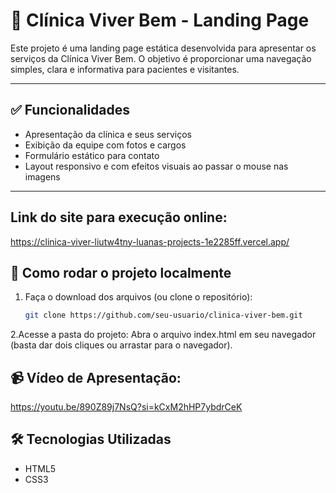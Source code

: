 # 🏥 Clínica Viver Bem - Landing Page

Este projeto é uma landing page estática desenvolvida para apresentar os serviços da Clínica Viver Bem. O objetivo é proporcionar uma navegação simples, clara e informativa para pacientes e visitantes.

---

## ✅ Funcionalidades

- Apresentação da clínica e seus serviços
- Exibição da equipe com fotos e cargos
- Formulário estático para contato
- Layout responsivo e com efeitos visuais ao passar o mouse nas imagens

---

## Link do site para execução online:
https://clinica-viver-liutw4tny-luanas-projects-1e2285ff.vercel.app/

## 🚀 Como rodar o projeto localmente

1. Faça o download dos arquivos (ou clone o repositório):
   ```bash
   git clone https://github.com/seu-usuario/clinica-viver-bem.git
2.Acesse a pasta do projeto:
Abra o arquivo index.html em seu navegador (basta dar dois cliques ou arrastar para o navegador).

## 📹 Vídeo de Apresentação:
   https://youtu.be/890Z89j7NsQ?si=kCxM2hHP7ybdrCeK
## 🛠️ Tecnologias Utilizadas
   - HTML5
   - CSS3
